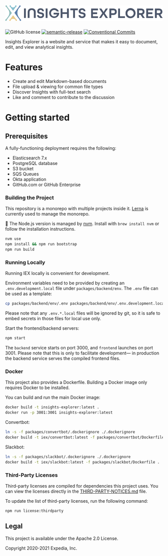 # ![](/assets/logo/iex-logo-and-name.svg)

![GitHub license](https://img.shields.io/github/license/ExpediaGroup/insights-explorer)
[![semantic-release](https://img.shields.io/badge/%20%20%F0%9F%93%A6%F0%9F%9A%80-semantic--release-e10079.svg)](https://github.com/semantic-release/semantic-release)
[![Conventional Commits](https://img.shields.io/badge/Conventional%20Commits-1.0.0-yellow.svg)](https://conventionalcommits.org)

Insights Explorer is a website and service that makes it easy to document, edit, and view analytical insights.

# Features

* Create and edit Markdown-based documents
* File upload & viewing for common file types
* Discover Insights with full-text search
* Like and comment to contribute to the discussion

# Getting started

## Prerequisites

A fully-functioning deployment requires the following:

* Elasticsearch 7.x
* PostgreSQL database
* S3 bucket
* SQS Queues
* Okta application
* GitHub.com or GitHub Enterprise

### Building the Project

This repository is a monorepo with multiple projects inside it. [Lerna](https://lerna.js.org/) is currently used to manage the monorepo.

🚨 The Node.js version is managed by [nvm](https://github.com/nvm-sh/nvm). Install with `brew install nvm` or follow the installation instructions.

```sh
nvm use
npm install && npm run bootstrap
npm run build
```

### Running Locally

Running IEX locally is convenient for development.

Environment variables need to be provided by creating an `.env.development.local` file under `packages/backend/env`.  The `.env` file can be used as a template:

```sh
cp packages/backend/env/.env packages/backend/env/.env.development.local
```

Please note that any `.env.*.local` files will be ignored by git, so it is safe to embed secrets in those files for local use only.

Start the frontend/backend servers:

```sh
npm start
```

The `backend` service starts on port 3000, and `frontend` launches on port 3001.  Please note that this is only to facilitate development&mdash; in production the backend service serves the compiled frontend files.

### Docker

This project also provides a Dockerfile. Building a Docker image only requires Docker to be installed.

You can build and run the main Docker image:

```sh
docker build -t insights-explorer:latest .
docker run -p 3001:3001 insights-explorer:latest
```

Convertbot:

```sh
ln -s -f packages/convertbot/.dockerignore ./.dockerignore
docker build -t iex/convertbot:latest -f packages/convertbot/Dockerfile .
```

Slackbot:

```sh
ln -s -f packages/slackbot/.dockerignore ./.dockerignore
docker build -t iex/slackbot:latest -f packages/slackbot/Dockerfile .
```

### Third-Party Licenses

Third-party licenses are compiled for dependencies this project uses.  You can view the licenses directly in the [THIRD-PARTY-NOTICES.md](./THIRD-PARTY-NOTICES.md) file.

To update the list of third-party licenses, run the following command:

```
npm run license:thirdparty
```

## Legal

This project is available under the Apache 2.0 License.

Copyright 2020-2021 Expedia, Inc.
